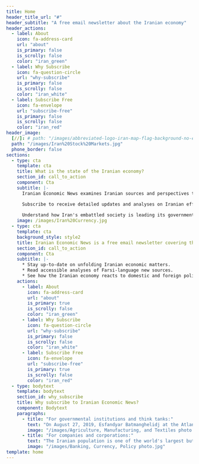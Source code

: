 ```yaml
---
title: Home
header_title_url: "#"
header_subtitle: "A free email newsletter about the Iranian economy"
header_actions:
  - label: About
    icon: fa-address-card
    url: "about"
    is_primary: false
    is_scrolly: false
    color: "iran_green"
  - label: Why Subscribe
    icon: fa-question-circle
    url: "why-subscribe"
    is_primary: false
    is_scrolly: false
    color: "iran_white"
  - label: Subscribe Free
    icon: fa-envelope
    url: "subscribe-free"
    is_primary: false
    is_scrolly: false
    color: "iran_red"
header_image:
  [//]: # path: "/images/abbreviated-logo-iran-map-flag-background-no-emblem.png"
  path: "/images/Iran%20Stock%20Markets.jpg"
  phone_border: false
sections:
  - type: cta
    template: cta
    title: What is the state of the Iranian economy? 
    section_id: call_to_action
    component: Cta
    subtitle: |-
      Iranian Economic News examines Iranian sources and perspectives to understand issues and identify opportunities.

      Subscribe to receive detailed updates and analyses on Iranian efforts to tackle international sanctions, political corruption, and mismanagement.
      
      Understand how Iran's embattled society is leading its government in efforts to develop what could become one of the world’s most efficient exporters of energy, technology, petrochemicals, pharmaceuticals, agricultural products, and more.
    image: /images/Iran%20Currency.jpg
  - type: cta
    template: cta
    background_style: style2
    title: Iranian Economic News is a free email newsletter covering the Iranian Economy
    section_id: call_to_action
    component: Cta
    subtitle: |-
      * Stay up-to-date on unfolding Iranian economic matters.
      * Read accessible analyses of Farsi-language new sources.
      * See how the Iranian economy reacts to domestic and foreign policy.
    actions:
      - label: About
        icon: fa-address-card
        url: "about"
        is_primary: true
        is_scrolly: false
        color: "iran_green"
      - label: Why Subscribe
        icon: fa-question-circle
        url: "why-subscribe"
        is_primary: false
        is_scrolly: false
        color: "iran_white"
      - label: Subscribe Free
        icon: fa-envelope
        url: "subscribe-free"
        is_primary: true
        is_scrolly: false
        color: "iran_red"
  - type: bodytext
    template: bodytext
    section_id: why_subscribe
    title: Why subscribe to Iranian Economic News?
    component: Bodytext
    paragraphs:
      - title: "For governmental institutions and think tanks:"
        text: "On August 27, 2019, Esfandyar Batmanghelidj at the Atlantic Council issued a [report](https://twitter.com/EconomicIranian/status/1174722414938382336) decrying the dearth of understanding of the Iranian economy among European and North American policymakers. He argued that one of the primary results of the international sanctions regime has been to show just how little we understand and are able to anticipate the way the Iranian economy impacts its governmental policies. By tracing and analyzing politico-economic developments in Iran, this newsletter offers timely insight into efforts by Iranian businesses, officials, and international partners to stabilize and expand its economic system."
        image: "/images/Agriculture, Manufacturing, and Textiles photo.jpg"
      - title: "For companies and corporations:"
        text: "The Iranian population is one of the world's largest but its economy is only moderately-developed. In addition to its established energy and agricultural sectors, as well as its budding financial and technology sectors, these circumstances offer unique and lucrative foreign investment opportunities. Although geopolitical tensions, sanctions, and Iran's own complex political and economic circumstances presently stand in the way, international business entities are eager to identify opportunities and prepare their positions to enter the Iranian market in the near term. It is for that reason that this newsletter tracks, reports, and analyses Iran's efforts to develop its market for foreign investment."
        image: "/images/Banking, Currency, Policy photo.jpg"
template: home
---
```

